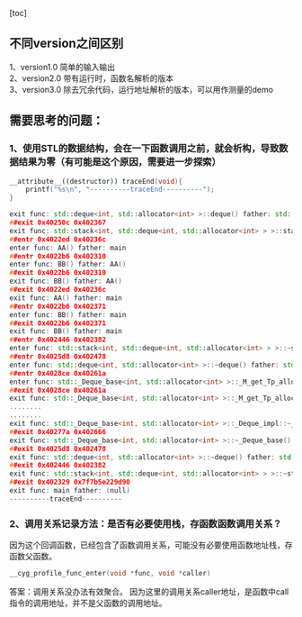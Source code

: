 
[toc]

## 不同version之间区别
1、version1.0 简单的输入输出  
2、version2.0 带有运行时，函数名解析的版本  
3、version3.0 除去冗余代码，运行地址解析的版本，可以用作测量的demo  

## 需要思考的问题：
### 1、使用STL的数据结构，会在一下函数调用之前，就会析构，导致数据结果为零（有可能是这个原因，需要进一步探索）
```c++
__attribute__((destructor)) traceEnd(void){
    printf("%s\n", "----------traceEnd----------");
}
```
```c++
exit func: std::deque<int, std::allocator<int> >::deque() father: std::stack<int, std::deque<int, std::allocator<int> > >::stack<std::deque<int, std::allocator<int> >, void>()
##exit 0x40250c 0x402367
exit func: std::stack<int, std::deque<int, std::allocator<int> > >::stack<std::deque<int, std::allocator<int> >, void>() father: main
##entr 0x4022ed 0x40236c
enter func: AA() father: main
##entr 0x4022b6 0x402310
enter func: BB() father: AA()
##exit 0x4022b6 0x402310
exit func: BB() father: AA()
##exit 0x4022ed 0x40236c
exit func: AA() father: main
##entr 0x4022b6 0x402371
enter func: BB() father: main
##exit 0x4022b6 0x402371
exit func: BB() father: main
##entr 0x402446 0x402382
enter func: std::stack<int, std::deque<int, std::allocator<int> > >::~stack() father: main
##entr 0x4025d8 0x402478
enter func: std::deque<int, std::allocator<int> >::~deque() father: std::stack<int, std::deque<int, std::allocator<int> > >::~stack()
##entr 0x4028ce 0x40261a
enter func: std::_Deque_base<int, std::allocator<int> >::_M_get_Tp_allocator() father: std::deque<int, std::allocator<int> >::~deque()
##exit 0x4028ce 0x40261a
exit func: std::_Deque_base<int, std::allocator<int> >::_M_get_Tp_allocator() father: std::deque<int, std::allocator<int> >::~deque()
........
........
exit func: std::_Deque_base<int, std::allocator<int> >::_Deque_impl::~_Deque_impl() father: std::_Deque_base<int, std::allocator<int> >::~_Deque_base()
##exit 0x40277a 0x402666
exit func: std::_Deque_base<int, std::allocator<int> >::~_Deque_base() father: std::deque<int, std::allocator<int> >::~deque()
##exit 0x4025d8 0x402478
exit func: std::deque<int, std::allocator<int> >::~deque() father: std::stack<int, std::deque<int, std::allocator<int> > >::~stack()
##exit 0x402446 0x402382
exit func: std::stack<int, std::deque<int, std::allocator<int> > >::~stack() father: main
##exit 0x402329 0x7f7b5e229d90
exit func: main father: (null)
----------traceEnd----------
```

### 2、调用关系记录方法：是否有必要使用栈，存函数函数调用关系？
因为这个回调函数，已经包含了函数调用关系，可能没有必要使用函数地址栈，存函数父函数。
```c++
__cyg_profile_func_enter(void *func, void *caller)
```
答案：调用关系没办法有效聚合。
因为这里的调用关系caller地址，是函数中call指令的调用地址，并不是父函数的调用地址。
